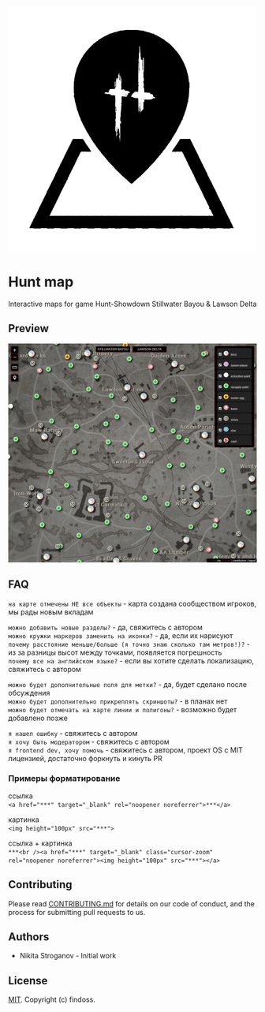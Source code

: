 ![LOGO](public/images/logo2.png)
# Hunt map
Interactive maps for game Hunt-Showdown
Stillwater Bayou & Lawson Delta

## Preview
![atl_img](public/images/preview.png)

## FAQ

`на карте отмечены НЕ все объекты` - карта создана сообществом игроков, мы рады новым вкладам

`можно добавить новые разделы?` - да, свяжитесь с автором  
`можно кружки маркеров заменить на иконки?` - да, если их нарисуют  
`почему расстояние меньше/больше (я точно знаю сколько там метров!)?` - из за разницы высот между точками, появляется погрешность  
`почему все на английском языке?` - если вы хотите сделать локализацию, свяжитесь с автором

`можно будет дополнительные поля для метки?` - да, будет сделано после обсуждения  
`можно будет дополнительно прикреплять скриншоты?` - в планах нет  
`можно будет отмечать на карте линии и полигоны?` - возможно будет добавлено позже

`я нашел ошибку` - свяжитесь с автором  
`я хочу быть модератором` - свяжитесь с автором  
`я frontend dev, хочу помочь` - свяжитесь с автором, проект OS с MIT лицензией, достаточно форкнуть и кинуть PR

### Примеры форматирование

ссылка  
`<a href="***" target="_blank" rel="noopener noreferrer">***</a>`

картинка  
`<img height="100px" src="***">`

ссылка + картинка  
`***<br /><a href="***" target="_blank" class="cursor-zoom" rel="noopener noreferrer"><img height="100px" src="***"></a>`


## Contributing
Please read [CONTRIBUTING.md](https://github.com/Findoss/Hunt-map/blob/master/CONTRIBUTING.md) for details on our code of conduct, and the process for submitting pull requests to us.

## Authors
 * Nikita Stroganov - Initial work

## License
[MIT](https://github.com/Findoss/Hunt-map/blob/master/LICENSE). Copyright (c) findoss.
